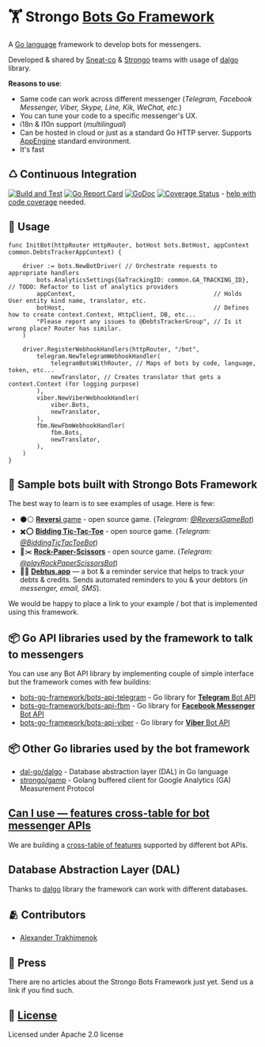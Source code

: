 # 🏋️ Strongo [Bots Go Framework](https://github.com/bots-go-framework)
A [Go language](https://golang.org/) framework to develop bots for messengers.

Developed & shared by [Sneat-co](https://github.com/sneat-co) & [Strongo](https://github.com/strongo) teams 
with usage of [dalgo](https://github.com/dal-go) library. 

**Reasons to use**:
 
 * Same code can work across different  messenger (_Telegram, Facebook Messenger, Viber, Skype, Line, Kik, WeChat, etc._)
 * You can tune your code to a specific messenger's UX.
 * i18n & l10n support (_multilingual_)   
 * Can be hosted in cloud or just as a standard Go HTTP server. Supports [AppEngine](https://cloud.google.com/appengine/) standard environment.
 * It's fast   


## ♺ Continuous Integration
[![Build and Test](https://github.com/strongo/bots-framework/actions/workflows/go.yml/badge.svg)](https://github.com/bots-go-framework/bots-fw/actions/workflows/go.yml)
[![Go Report Card](https://goreportcard.com/badge/github.com/strongo/bots-framework?cache=1)](https://goreportcard.com/report/github.com/strongo/bots-framework)
[![GoDoc](https://godoc.org/github.com/strongo/bots-framework?status.svg)](https://godoc.org/github.com/strongo/bots-framework)
[![Coverage Status](https://coveralls.io/repos/github/bots-go-framework/bots-fw/badge.svg?branch=main)](https://coveralls.io/github/bots-go-framework/bots-fw?branch=main) - [help with code coverage](https://github.com/bots-go-framework/bots-fw/issues/64) needed.

## 🍿 Usage

	func InitBot(httpRouter HttpRouter, botHost bots.BotHost, appContext common.DebtsTrackerAppContext) {
	
		driver := bots.NewBotDriver( // Orchestrate requests to appropriate handlers
			bots.AnalyticsSettings{GaTrackingID: common.GA_TRACKING_ID}, // TODO: Refactor to list of analytics providers
			appContext,                                       // Holds User entity kind name, translator, etc.
			botHost,                                          // Defines how to create context.Context, HttpClient, DB, etc...
			"Please report any issues to @DebtsTrackerGroup", // Is it wrong place? Router has similar.
		)
	
		driver.RegisterWebhookHandlers(httpRouter, "/bot",
			telegram.NewTelegramWebhookHandler(
				telegramBotsWithRouter, // Maps of bots by code, language, token, etc...
				newTranslator, // Creates translator that gets a context.Context (for logging purpose)
			),
			viber.NewViberWebhookHandler(
				viber.Bots,
				newTranslator,
			),
			fbm.NewFbmWebhookHandler(
				fbm.Bots,
				newTranslator,
			),
		)
	}

## 🤖 Sample bots built with Strongo Bots Framework
The best way to learn is to see examples of usage. Here is few:
  * ⚫⚪ [**Reversi** game](https://github.com/prizarena/reversi) - open source game. (*Telegram: [@ReversiGameBot](https://t.me/ReversiGameBot)*)
  * ✖️⭕ [**Bidding Tic-Tac-Toe**](https://github.com/prizarena/bidding-tictactoe) - open source game. (*Telegram: [@BiddingTicTacToeBot](https://t.me/BiddingTicTacToeBot)*)
  * 📃✂️ [**Rock-Paper-Scissors**](https://github.com/prizarena/rock-paper-scissors) - open source game. (*Telegram: [@playRockPaperScissorsBot](https://t.me/playRockPaperScissorsBot)*)
  * 💸📝 [**Debtus.app**](http://debtus.app/) —  a bot & a reminder service that helps to track your debts & credits.
  Sends automated reminders to you & your debtors (_in messenger, email, SMS_).

We would be happy to place a link to your example / bot that is implemented using this framework.

## 📦 Go API libraries used by the framework to talk to messengers
You can use any Bot API library by implementing couple of simple interface but the framework comes with few buildins:
  * [bots-go-framework/bots-api-telegram](https://github.com/bots-go-framework/bots-api-telegram) - Go library for [**Telegram** Bot API](https://core.telegram.org/bots/api)
  * [bots-go-framework/bots-api-fbm](https://github.com/bots-go-framework/bots-api-fbm) - Go library for [**Facebook Messenger** Bot API](https://developers.facebook.com/docs/messenger-platform)
  * [bots-go-framework/bots-api-viber](https://github.com/bots-go-framework/bots-api-viber) - Go library for [**Viber** Bot API](https://developers.viber.com/)
  
## 📦 Other Go libraries used by the bot framework
  * [dal-go/dalgo](https://github.com/dal-go/dalgo) - Database abstraction layer (DAL) in Go language
  * [strongo/gamp](https://github.com/strongo/gamp) - Golang buffered client for Google Analytics (GA) Measurement Protocol

## [Can I use &mdash; features cross-table for bot messenger APIs](can-i-use-bots-api.md)
We are building a [cross-table of features](can-i-use-bots-api.md) supported by different bot APIs.

## Database Abstraction Layer (DAL)
Thanks to [dalgo](https://github.com/dal-go) library the framework can work with different databases.
  
## 🫂 Contributors
  * [Alexander Trakhimenok](https://ie.linkedin.com/in/alexandertrakhimenok)

## 📰 Press
There are no articles about the Strongo Bots Framework just yet. Send us a link if you find such.
  
## 📜 [License](https://github.com/strongo/bots-framework/blob/master/LICENSE)
Licensed under Apache 2.0 license
